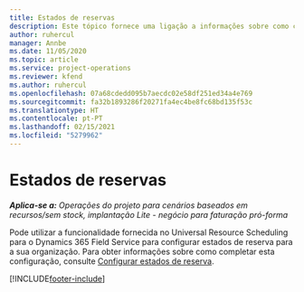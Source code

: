 ```yaml
---
title: Estados de reservas
description: Este tópico fornece uma ligação a informações sobre como configurar estados de reserva para o Project Operations.
author: ruhercul
manager: Annbe
ms.date: 11/05/2020
ms.topic: article
ms.service: project-operations
ms.reviewer: kfend
ms.author: ruhercul
ms.openlocfilehash: 07a68cdedd095b7aecdc02e58df251ed34a4e769
ms.sourcegitcommit: fa32b1893286f20271fa4ec4be8fc68bd135f53c
ms.translationtype: HT
ms.contentlocale: pt-PT
ms.lasthandoff: 02/15/2021
ms.locfileid: "5279962"
---
```

# <a name="booking-statuses"></a>Estados de reservas

_**Aplica-se a:** Operações do projeto para cenários baseados em recursos/sem stock, implantação Lite - negócio para faturação pró-forma_

Pode utilizar a funcionalidade fornecida no Universal Resource Scheduling para o Dynamics 365 Field Service para configurar estados de reserva para a sua organização. Para obter informações sobre como completar esta configuração, consulte [Configurar estados de reserva](https://docs.microsoft.com/dynamics365/field-service/set-up-booking-statuses).


[!INCLUDE[footer-include](../includes/footer-banner.md)]